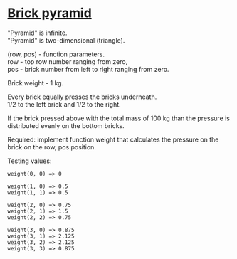 # [Brick pyramid](https://www.codewars.com/kata/brick-pyramid "https://www.codewars.com/kata/5836f1bb44ff28b068000ba4")

"Pyramid" is infinite.<br>
"Pyramid" is two-dimensional (triangle).<br>

(row, pos) - function parameters.<br>
row - top row number ranging from zero,<br>
pos - brick number from left to right ranging from zero.

Brick weight - 1 kg.

Every brick equally presses the bricks underneath.<br>
1/2 to the left brick and 1/2 to the right.

If the brick pressed above with the total mass of 100 kg than the pressure is distributed evenly on
the bottom bricks.

Required: implement function weight that calculates the pressure on the brick on the row, pos
position.

Testing values:

```
weight(0, 0) => 0

weight(1, 0) => 0.5
weight(1, 1) => 0.5

weight(2, 0) => 0.75
weight(2, 1) => 1.5
weight(2, 2) => 0.75

weight(3, 0) => 0.875
weight(3, 1) => 2.125
weight(3, 2) => 2.125
weight(3, 3) => 0.875
```